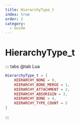 ```yaml
---
title: HierarchyType_t
index: true
order: 2
category:
  - Guide
---
```


# HierarchyType_t
::: tabs
@tab Lua
```lua
HierarchyType_t = {
    HIERARCHY_NONE = 0,
    HIERARCHY_BONE_MERGE = 1,
    HIERARCHY_ATTACHMENT = 2,
    HIERARCHY_ABSORIGIN = 3,
    HIERARCHY_BONE = 4,
    HIERARCHY_TYPE_COUNT = 5
}
```
:::